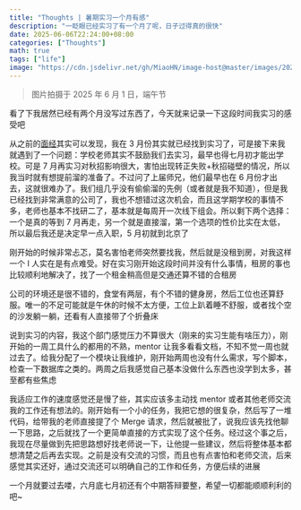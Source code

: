 ```yaml
---
title: "Thoughts | 暑期实习一个月有感"
description: "一眨眼已经实习了有一个月了呢，日子过得真的很快"
date: 2025-06-06T22:24:00+08:00
categories: ["Thoughts"]
math: true
tags: ["life"]
image: "https://cdn.jsdelivr.net/gh/MiaoHN/image-host@master/images/2025/5f6d09d532cb34fae517ec134a388fd8.jpg"
---
```


> 图片拍摄于 2025 年 6 月 1 日，端午节

看了下我居然已经有两个月没写过东西了，今天就来记录一下这段时间我实习的感受吧

从之前的[面经](/posts/summer-intern-notes)其实可以发现，我在 3 月份其实就已经找到实习了，可是接下来我就遇到了一个问题：学校老师其实不鼓励我们去实习，最早也得七月初才能出学校。可是 7 月再实习对秋招影响很大，害怕出现转正失败+秋招碰壁的情况，所以我当时就有想提前溜的准备了。不过问了上届师兄，他们最早也在 6 月份才出去，这就很难办了。我们组几乎没有偷偷溜的先例（或者就是我不知道），但是我已经找到非常满意的公司了，我也不想错过这次机会，而且这学期学校的事情不多，老师也基本不找研二了，基本就是每周开一次线下组会。所以剩下两个选择：一个是真的等到 7 月再走，另一个就是直接溜，第一个选项的性价比实在太低，所以最后我还是决定早一点入职，5 月初就到北京了

刚开始的时候非常忐忑，莫名害怕老师突然要找我，然后就是没租到房，对我这样一个 I 人实在是有点难受。好在实习刚开始这段时间并没有什么事情，租房的事也比较顺利地解决了，找了一个租金稍高但是交通还算不错的合租房

公司的环境还是很不错的，食堂有两层，有个不错的健身房，然后工位也还算舒服。唯一的不足可能就是午休的时候不太方便，工位上趴着睡不舒服，或者找个空的沙发躺一躺，还看有人直接带了个折叠床

说到实习的内容，我这个部门感觉压力不算很大（刚来的实习生能有啥压力），刚开始的一周工具什么的都用的不熟，mentor 让我多看看文档，不知不觉一周也就过去了。给我分配了一个模块让我维护，刚开始两周也没有什么需求，写个脚本，检查一下数据库之类的。两周之后我感觉自己基本没做什么东西也没学到太多，甚至都有些焦虑

我适应工作的速度感觉还是慢了些，其实应该多主动找 mentor 或者其他老师交流我的工作还有想法的。刚开始有一个小的任务，我把它想的很复杂，然后写了一堆代码，给带我的老师直接提了个 Merge 请求，然后就被批了，说我应该先找他聊一下思路，之后就找了一个更简单直接的方式实现了这个任务。经过这个事之后，我现在尽量做到先把思路想好找老师说一下，让他提一些建议，然后将整体基本都想清楚之后再去实现。之前是没有交流的习惯，而且也有点害怕和老师交流，后来感觉其实还好，通过交流还可以明确自己的工作和任务，方便后续的进展

一个月就要过去喽，六月底七月初还有个中期答辩要整，希望一切都能顺顺利利的吧~
